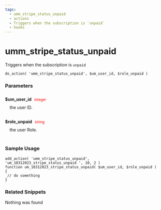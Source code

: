 ```yaml
---
tags: 
  - umm_stripe_status_unpaid
  - actions
  - Triggers when the subscription is `unpaid`
  - hooks
---
```

# umm\_stripe\_status\_unpaid
Triggers when the subscription is `unpaid`
<Badge text="Since 1.0.0" vertical="middle" />
``` php:no-line-numbers
do_action( 'umm_stripe_status_unpaid', $um_user_id, $role_unpaid )
```
<div class='hook-sep'></div>

### Parameters

<div style='padding: 10px 0px 10px;'>
<strong>$um_user_id</strong> <span style='color:red;font-size:12px;padding: 0px 5px 0px 5px' >integer</span>
<div style="margin-left:10px;padding: 10px 5px">the user ID.</div>
</div>
<div style='padding: 10px 0px 10px;'>
<strong>$role_unpaid</strong> <span style='color:red;font-size:12px;padding: 0px 5px 0px 5px' >string</span>
<div style="margin-left:10px;padding: 10px 5px">the user Role.</div>
</div>
<div class='hook-sep'></div>



### Sample Usage

``` php:no-line-numbers
add_action( 'umm_stripe_status_unpaid', 'um_10312023_stripe_status_unpaid ', 10, 2 )
function um_10312023_stripe_status_unpaid( $um_user_id, $role_unpaid ){
 // do something
}
```
<div class='hook-sep'></div>



### Related Snippets

Nothing was found


